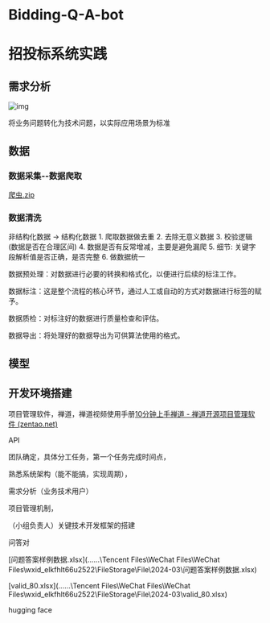 # Bidding-Q-A-bot
# 招投标系统实践

## 需求分析
 

![img](https://pic4.zhimg.com/v2-bb0e906b7d02b0286df84c57e36c9027_r.jpg)

将业务问题转化为技术问题，以实际应用场景为标准

## 数据

### 数据采集--数据爬取

 [爬虫.zip](D:\基本生存问题\工作\深兰教育\实践\爬虫.zip) 

### 数据清洗

非结构化数据 -> 结构化数据
          1. 爬取数据做去重
          2. 去除无意义数据
          3. 校验逻辑(数据是否在合理区间)
          4. 数据是否有反常增减，主要是避免漏爬
          5. 细节: 关键字段解析值是否正确，是否完整
          6. 做数据统一

数据预处理：对数据进行必要的转换和格式化，以便进行后续的标注工作。

数据标注：这是整个流程的核心环节，通过人工或自动的方式对数据进行标签的赋予。

数据质检：对标注好的数据进行质量检查和评估。

数据导出：将处理好的数据导出为可供算法使用的格式。



## 模型



## 开发环境搭建

项目管理软件，禅道，禅道视频使用手册[10分钟上手禅道 - 禅道开源项目管理软件 (zentao.net)](https://www.zentao.net/zentaovideo/p4.html/?from=upluzh)

API

团队确定，具体分工任务，第一个任务完成时间点，

熟悉系统架构（能不能搞，实现周期），

需求分析（业务技术用户）

项目管理机制，

（小组负责人）关键技术开发框架的搭建





问答对

 [问题答案样例数据.xlsx](..\..\..\Tencent Files\WeChat Files\WeChat Files\wxid_elkfhlt66u2522\FileStorage\File\2024-03\问题答案样例数据.xlsx) 

 [valid_80.xlsx](..\..\..\Tencent Files\WeChat Files\WeChat Files\wxid_elkfhlt66u2522\FileStorage\File\2024-03\valid_80.xlsx) 

hugging face
